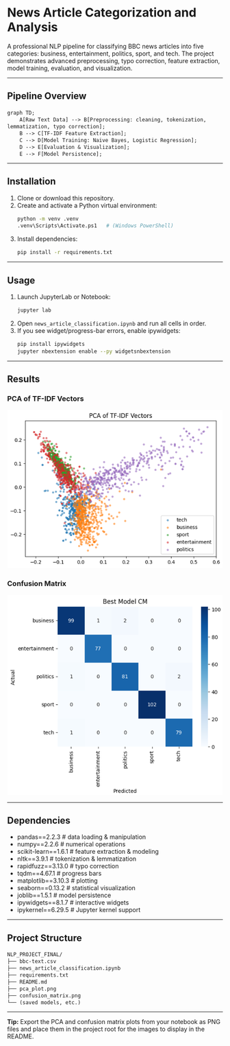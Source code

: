# News Article Categorization and Analysis

A professional NLP pipeline for classifying BBC news articles into five categories: business, entertainment, politics, sport, and tech. The project demonstrates advanced preprocessing, typo correction, feature extraction, model training, evaluation, and visualization.

---

## Pipeline Overview

```mermaid
graph TD;
    A[Raw Text Data] --> B[Preprocessing: cleaning, tokenization, lemmatization, typo correction];
    B --> C[TF-IDF Feature Extraction];
    C --> D[Model Training: Naive Bayes, Logistic Regression];
    D --> E[Evaluation & Visualization];
    E --> F[Model Persistence];
```

---

## Installation

1. Clone or download this repository.
2. Create and activate a Python virtual environment:
   ```sh
   python -m venv .venv
   .venv\Scripts\Activate.ps1   # (Windows PowerShell)
   ```
3. Install dependencies:
   ```sh
   pip install -r requirements.txt
   ```

---

## Usage

1. Launch JupyterLab or Notebook:
   ```sh
   jupyter lab
   ```
2. Open `news_article_classification.ipynb` and run all cells in order.
3. If you see widget/progress-bar errors, enable ipywidgets:
   ```sh
   pip install ipywidgets
   jupyter nbextension enable --py widgetsnbextension
   ```

---

## Results

### PCA of TF-IDF Vectors
![PCA of TF-IDF](pca_plot.png)

### Confusion Matrix
![Confusion Matrix](confusion_matrix.png)

---

## Dependencies

- pandas==2.2.3           # data loading & manipulation
- numpy==2.2.6            # numerical operations
- scikit-learn==1.6.1     # feature extraction & modeling
- nltk==3.9.1             # tokenization & lemmatization
- rapidfuzz==3.13.0       # typo correction
- tqdm==4.67.1            # progress bars
- matplotlib==3.10.3      # plotting
- seaborn==0.13.2         # statistical visualization
- joblib==1.5.1           # model persistence
- ipywidgets==8.1.7       # interactive widgets
- ipykernel==6.29.5       # Jupyter kernel support

---

## Project Structure

```
NLP_PROJECT_FINAL/
├── bbc-text.csv
├── news_article_classification.ipynb
├── requirements.txt
├── README.md
├── pca_plot.png
├── confusion_matrix.png
└── (saved models, etc.)
```

---

**Tip:**
Export the PCA and confusion matrix plots from your notebook as PNG files and place them in the project root for the images to display in the README.







